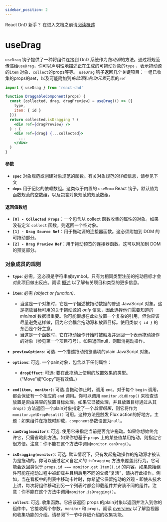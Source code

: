 ```yaml
---
sidebar_position: 2
---
```

React DnD 新手？  在进入文档之前请[阅读概述](../quick-start/overview)

# useDrag

`useDrag` 钩子提供了一种将组件连接到 DnD 系统作为*拖动源*的方法。通过将规范传递给`useDrag`，你可以声明性地描述正在生成的可拖动对象的`type` 、表示拖动源的`item` 对象、`collect`的props等等。 `useDrag` 钩子返回几个关键项目：一组已收集的props的set，以及可能附加到*拖动源*和*拖动元素*元素的`ref`

```jsx
import { useDrag } from 'react-dnd'

function DraggableComponent(props) {
  const [collected, drag, dragPreview] = useDrag(() => ({
    type,
    item: { id }
  }))
  return collected.isDragging ? (
    <div ref={dragPreview} />
  ) : (
    <div ref={drag} {...collected}>
      ...
    </div>
  )
}
```

#### 参数

- **`spec`** 对象规范或创建对象规范的函数。有关对象规范的详细信息，请参见下文
- **`deps`** 用于记忆的依赖数组。这类似于内置的 `useMemo` React 钩子。默认值为函数规范的空数组，以及包含对象规范的规范数组。

#### 返回值数组

- **`[0] - Collected Props`**：一个包含从 collect 函数收集的属性的对象。如果没有定义 `collect` 函数，则返回一个空对象。
- **`[1] - Drag Source Ref`**：用于拖动源的连接器函数。这必须附加到 DOM 的可拖动部分。
- **`[2] - Drag Preview Ref`**：用于拖动预览的连接器函数。这可以附加到 DOM 的预览部分。

### 对象成员的规则

- **`type`**: 必需。这必须是字符串或symbol。只有为相同类型注册的拖动目标才会对此项目做出反应。阅读 [概述](../quick-start/overview) 以了解有关项目和类型的更多信息。

- **`item`**: 必需 _(object or function)_.
  - 当这是一个对象时，它是一个描述被拖动数据的普通 JavaScript 对象。这是拖放目标可用的关于拖动源的 _only_ 信息，因此选择他们需要知道的 _minimal_ 数据很重要。你可能很想在此处放置一个复杂的引用，但你应该尽量避免这样做，因为它会耦合拖动源和放置目标。使用类似 `{ id }` 的东西是个好主意。
  - 当这是一个函数时，它在拖动操作开始时被触发并返回一个表示拖动操作的对象（参见第一个项目符号）。如果返回null，则取消拖动操作。

- **`previewOptions`**: 可选. 一个描述拖动预览选项的plain JavaScript 对象。

* **`options`**: 可选. 一个pain对象，包含以下任何属性：

  - **`dropEffect`**: 可选: 要在此拖动上使用的放置效果的类型。(“Move”或“Copy”是有效值。)

* **`end(item, monitor)`**: 可选.当拖动停止时，调用 `end`。对于每个 `begin` 调用，都会保证有一个相应的 `end` 调用。你可以调用 `monitor.didDrop()` 来检查该放置是否由兼容的放置目标处理。如果它已被处理，并且放置目标通过从其 `drop()` 方法返回一个plain对象指定了一个*放置结果*，则它将作为 `monitor.getDropResult()` 可用。这种方法是触发 Flux action的好地方。主题：如果组件在拖拽时卸载，`component`参数设置为`null`。

* **`canDrag(monitor)`**: 可选. 使用它来指定当前是否允许拖动。如果你想始终允许它，只需省略此方法。如果你想基于 `props` 上的某些值禁用拖动，则指定它很方便。注意：你不能在这个方法中调用`monitor.canDrag()`。

* **`isDragging(monitor)`**: 可选. 默认情况下，只有发起拖动操作的拖动源才被认为是拖动的。你可以通过定义自定义的 `isDragging` 方法来覆盖此行为。它可能会返回类似于 `props.id === monitor.get Item().id` 的内容。如果原始组件可能在拖动过程中被卸载并且稍后用不同的父级“复活”，请执行此操作。例如，当在看板中的列表中移动卡片时，你希望它保留拖动的外观 - 即使从技术上讲，每次将组件移动到另一个列表时都会卸载组件并安装不同的组件。注意：你不能在这个方法中调用`monitor.isDragging()`。
- **`collect`**: 可选. 收集函数。它应该返回 props 的plain对象以返回并注入到你的组件中。它接收两个参数，`monitor` 和 `props`。阅读 [overview](../quick-start/overview) 以了解监视器和收集功能的介绍。请参阅下一节中详细介绍的收集功能。
